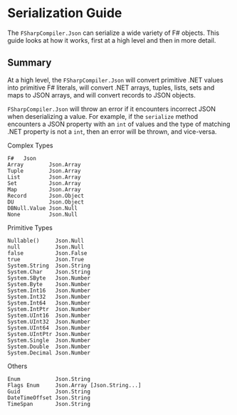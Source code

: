 # Serialization Guide

The `FSharpCompiler.Json` can serialize a wide variety of F# objects. This guide looks at how it works, first at a high level and then in more detail.

## Summary

At a high level, the `FSharpCompiler.Json` will convert primitive .NET values into primitive F# literals, will convert .NET arrays, tuples, lists, sets and maps to JSON arrays, and will convert records to JSON objects.

`FSharpCompiler.Json` will throw an error if it encounters incorrect JSON when deserializing a value. For example, if the `serialize` method encounters a JSON property with an `int` of values and the type of matching .NET property is not a `int`, then an error will be thrown, and vice-versa.

Complex Types

```F#
F#   Json
Array        Json.Array
Tuple        Json.Array
List         Json.Array
Set          Json.Array
Map          Json.Array
Record       Json.Object
DU           Json.Object
DBNull.Value Json.Null
None         Json.Null
```

Primitive Types

```F#
Nullable()     Json.Null
null           Json.Null
false          Json.False
true           Json.True
System.String  Json.String
System.Char    Json.String
System.SByte   Json.Number
System.Byte    Json.Number
System.Int16   Json.Number
System.Int32   Json.Number
System.Int64   Json.Number
System.IntPtr  Json.Number
System.UInt16  Json.Number
System.UInt32  Json.Number
System.UInt64  Json.Number
System.UIntPtr Json.Number
System.Single  Json.Number
System.Double  Json.Number
System.Decimal Json.Number
```

Others

```F#
Enum           Json.String
Flags Enum     Json.Array [Json.String...]
Guid           Json.String
DateTimeOffset Json.String
TimeSpan       Json.String
```

